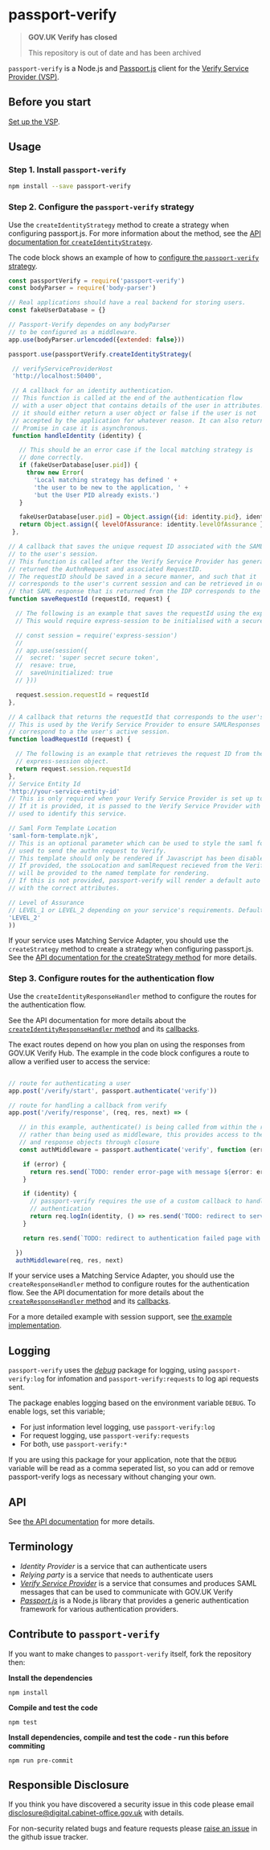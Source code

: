 # passport-verify

>**GOV.UK Verify has closed**
>
>This repository is out of date and has been archived


`passport-verify` is a Node.js and [Passport.js](http://passportjs.org/) client for the [Verify Service Provider (VSP)](https://github.com/alphagov/verify-service-provider).

## Before you start

[Set up the VSP](https://github.com/alphagov/verify-service-provider/README.md).

## Usage

### Step 1. Install `passport-verify`

```bash
npm install --save passport-verify
```

### Step 2. Configure the `passport-verify` strategy

Use the `createIdentityStrategy` method to create a strategy when configuring passport.js. For more information about the method, see the [API documentation for `createIdentityStrategy`](https://alphagov.github.io/passport-verify/modules/_passport_verify_strategy_.html#createidentitystrategy).

The code block shows an example of how to [configure the `passport-verify` strategy](http://passportjs.org/docs/configure#strategies).

```javascript
const passportVerify = require('passport-verify')
const bodyParser = require('body-parser')

// Real applications should have a real backend for storing users.
const fakeUserDatabase = {}

// Passport-Verify dependes on any bodyParser
// to be configured as a middleware.
app.use(bodyParser.urlencoded({extended: false}))

passport.use(passportVerify.createIdentityStrategy(

 // verifyServiceProviderHost
 'http://localhost:50400',

 // A callback for an identity authentication.
 // This function is called at the end of the authentication flow
 // with a user object that contains details of the user in attributes.
 // it should either return a user object or false if the user is not
 // accepted by the application for whatever reason. It can also return a
 // Promise in case it is asynchronous.
 function handleIdentity (identity) {

   // This should be an error case if the local matching strategy is
   // done correctly.
   if (fakeUserDatabase[user.pid]) {
     throw new Error(
       'Local matching strategy has defined ' +
       'the user to be new to the application, ' +
       'but the User PID already exists.')
   }

   fakeUserDatabase[user.pid] = Object.assign({id: identity.pid}, identity.attributes)
   return Object.assign({ levelOfAssurance: identity.levelOfAssurance }, fakeUserDatabase[identity.pid])
 },

// A callback that saves the unique request ID associated with the SAML messages
// to the user's session.
// This function is called after the Verify Service Provider has generated and
// returned the AuthnRequest and associated RequestID.
// The requestID should be saved in a secure manner, and such that it
// corresponds to the user's current session and can be retrieved in order to validate
// that SAML response that is returned from the IDP corresponds to the original AuthnRequest.
function saveRequestId (requestId, request) {

  // The following is an example that saves the requestId using the express-session middleware
  // This would require express-session to be initialised with a secure secret e.g:

  // const session = require('express-session')
  //
  // app.use(session({
  //  secret: 'super secret secure token',
  //  resave: true,
  //  saveUninitialized: true
  // }))

  request.session.requestId = requestId
},

// A callback that returns the requestId that corresponds to the user's session.
// This is used by the Verify Service Provider to ensure SAMLResponses received from IDPS
// correspond to a the user's active session.
function loadRequestId (request) {

  // The following is an example that retrieves the request ID from the aforementioned
  // express-session object.
  return request.session.requestId
},
// Service Entity Id
'http://your-service-entity-id'
// This is only required when your Verify Service Provider is set up to be multi tenanted.
// If it is provided, it is passed to the Verify Service Provider with each request, and
// used to identify this service.

// Saml Form Template Location
'saml-form-template.njk',
// This is an optional parameter which can be used to style the saml form
// used to send the authn request to Verify.
// This template should only be rendered if Javascript has been disabled in the user's browser.
// If provided, the ssoLocation and samlRequest recieved from the Verify Service Provider
// will be provided to the named template for rendering.
// If this is not provided, passport-verify will render a default auto posting form
// with the correct attributes.

// Level of Assurance
// LEVEL_1 or LEVEL_2 depending on your service's requirements. Defaults to LEVEL_2.
'LEVEL_2'
))
```

If your service uses Matching Service Adapter, you should use the `createStrategy` method to create a strategy when configuring passport.js. See the [API documentation for the createStrategy method](https://alphagov.github.io/passport-verify/modules/_passport_verify_strategy_.html#createstrategy) for more details.

### Step 3. Configure routes for the authentication flow

Use the `createIdentityResponseHandler` method to configure the routes for the authentication flow.

See the API documentation for more details about the [`createIdentityResponseHandler` method](https://alphagov.github.io/passport-verify/modules/_create_identity_response_handler_.html#createidentityresponsehandler)
and its [callbacks](https://alphagov.github.io/passport-verify/interfaces/_create_identity_response_handler_.responsescenarios.html).

The exact routes depend on how you plan on using the responses from GOV.UK Verify Hub. The example in the code block configures a route to allow a verified user to access the service:

```javascript

// route for authenticating a user
app.post('/verify/start', passport.authenticate('verify'))

// route for handling a callback from verify
app.post('/verify/response', (req, res, next) => (

   // in this example, authenticate() is being called from within the route handler
   // rather than being used as middleware, this provides access to the request
   // and response objects through closure
   const authMiddleware = passport.authenticate('verify', function (error, identity, infoOrError, status) {

    if (error) {
      return res.send(`TODO: render error-page with message ${error: error.message}`)
    }

    if (identity) {
      // passport-verify requires the use of a custom callback to handle successful
      // authentication
      return req.logIn(identity, () => res.send('TODO: redirect to service landing page')))
    }

    return res.send(`TODO: redirect to authentication failed page with ${error: infoOrError}`)

  })
  authMiddleware(req, res, next)
```

If your service uses a Matching Service Adapter, you should use the `createResponseHandler` method to configure routes for the authentication flow. See the API documentation for more details about the [`createResponseHandler` method](https://alphagov.github.io/passport-verify/modules/_create_response_handler_.html#createresponsehandler)
and its [callbacks](https://alphagov.github.io/passport-verify/interfaces/_create_response_handler_.responsescenarios.html#onauthnfailed).

For a more detailed example with session support, see [the example implementation](https://github.com/alphagov/passport-verify-stub-relying-party/blob/master/src/app.ts).

## Logging

`passport-verify` uses the [_debug_](https://www.npmjs.com/package/debug) package for logging, using `passport-verify:log` for infomation and `passport-verify:requests` to log api requests sent.

The package enables logging based on the environment variable `DEBUG`.
To enable logs, set this variable;
* For just information level logging, use `passport-verify:log`
* For request logging, use `passport-verify:requests`
* For both, use `passport-verify:*`

If you are using this package for your application, note that the `DEBUG` variable will be read as a comma seperated list, so you can add or remove passport-verify logs as necessary without changing your own.

## API


See [the API documentation](https://alphagov.github.io/passport-verify/modules/_passport_verify_.html) for more details.

## Terminology

 * _Identity Provider_ is a service that can authenticate users
 * _Relying party_ is a service that needs to authenticate users
 * [_Verify Service Provider_](https://github.com/alphagov/verify-service-provider)
    is a service that consumes and produces SAML messages that can be used to communicate with GOV.UK Verify
 * [_Passport.js_](http://passportjs.org/) is a Node.js library that provides a generic authentication framework for various authentication providers.


## Contribute to `passport-verify`

If you want to make changes to `passport-verify` itself, fork the repository then:

__Install the dependencies__
```
npm install
```

__Compile and test the code__
```
npm test
```

__Install dependencies, compile and test the code - run this before commiting__
```
npm run pre-commit
```

## Responsible Disclosure

If you think you have discovered a security issue in this code please email disclosure@digital.cabinet-office.gov.uk with details.

For non-security related bugs and feature requests please [raise an issue](https://github.com/alphagov/passport-verify/issues/new) in the github issue tracker.
